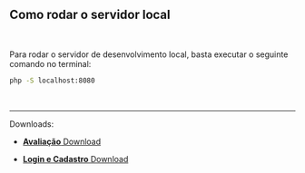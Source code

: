 <br><br>

## Como rodar o servidor local

<br>

Para rodar o servidor de desenvolvimento local, basta executar o seguinte comando no terminal:

```bash
php -S localhost:8080
```

<br>

---



Downloads:

- [**Avaliação** Download](https://github.com/MdevSs/Otica-Argo-PHP/raw/main/Avalia%C3%A7%C3%A3o.zip)


- [**Login e Cadastro** Download](https://github.com/MdevSs/Otica-Argo-PHP/blob/main/login%26cadastro.rar)
